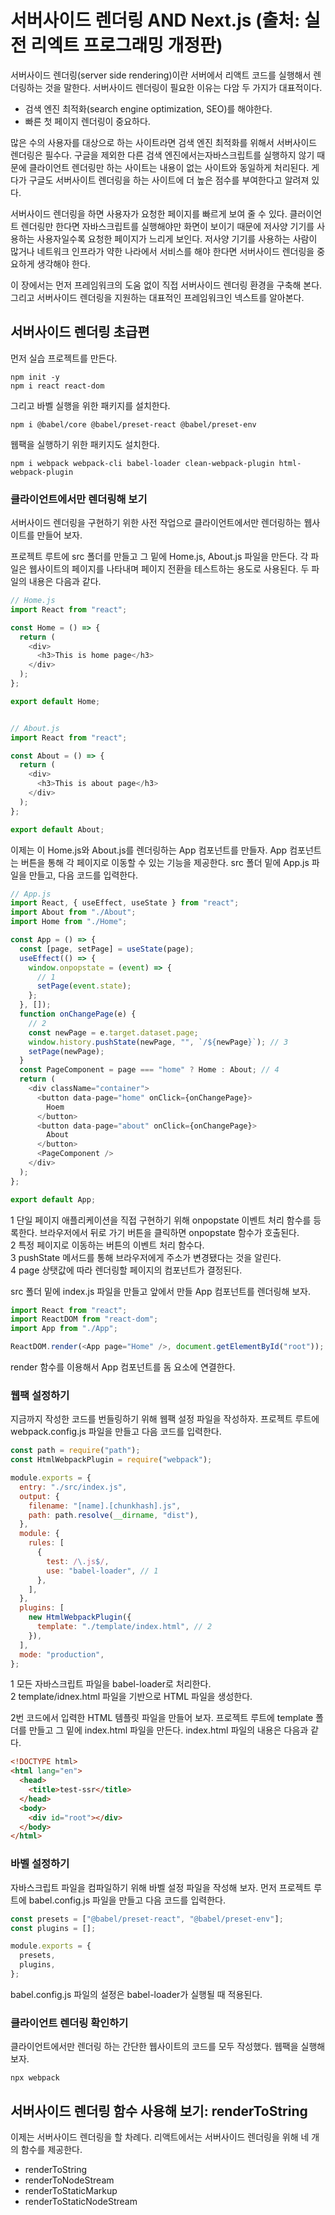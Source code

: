 # 서버사이드 렌더링 AND Next.js (출처: 실전 리엑트 프로그래밍 개정판)

서버사이드 렌더링(server side rendering)이란 서버에서 리액트 코드를 실행해서 렌더링하는 것을 말한다. 서버사이드 렌더링이 필요한 이유는 다암 두 가지가 대표적이다.

- 검색 엔진 최적화(search engine optimization, SEO)를 해야한다.
- 빠른 첫 페이지 렌더링이 중요하다.

많은 수의 사용자를 대상으로 하는 사이트라면 검색 엔진 최적화를 위해서 서버사이드 렌더링은 필수다. 구글을 제외한 다른 검색 엔진에서는자바스크립트를 실행하지 않기 때문에 클라이언트 렌더링만 하는 사이트는 내용이 없는 사이트와 동일하게 처리된다. 게다가 구글도 서버사이트 렌더링을 하는 사이트에 더 높은 점수를 부여한다고 알려져 있다.

서버사이드 렌더링을 하면 사용자가 요청한 페이지를 빠르게 보여 줄 수 있다. 클러이언트 렌더링만 한다면 자바스크립트를 실행해야만 화면이 보이기 때문에 저사양 기기를 사용하는 사용자일수록 요청한 페이지가 느리게 보인다. 저사양 기기를 사용하는 사람이 많거나 네트워크 인프라가 약한 나라에서 서비스를 해야 한다면 서버사이드 렌더링을 중요하게 생각해야 한다.

이 장에서는 먼저 프레임워크의 도움 없이 직접 서버사이드 렌더링 환경을 구축해 본다. 그리고 서버사이드 렌더링을 지원하는 대표적인 프레임워크인 넥스트를 알아본다.

## 서버사이드 렌더링 초급편

먼저 실습 프로젝트를 만든다.

    npm init -y
    npm i react react-dom

그리고 바벨 실행을 위한 패키지를 설치한다.

    npm i @babel/core @babel/preset-react @babel/preset-env

웹팩을 실행하기 위한 패키지도 설치한다.

    npm i webpack webpack-cli babel-loader clean-webpack-plugin html-webpack-plugin

### 클라이언트에서만 렌더링해 보기

서버사이드 렌더링을 구현하기 위한 사전 작업으로 클라이언트에서만 렌더링하는 웹사이트를 만들어 보자.

프로젝트 루트에 src 폴더를 만들고 그 밑에 Home.js, About.js 파일을 만든다. 각 파일은 웹사이트의 페이지를 나타내며 페이지 전환을 테스트하는 용도로 사용된다. 두 파일의 내용은 다음과 같다.

```js
// Home.js
import React from "react";

const Home = () => {
  return (
    <div>
      <h3>This is home page</h3>
    </div>
  );
};

export default Home;


// About.js
import React from "react";

const About = () => {
  return (
    <div>
      <h3>This is about page</h3>
    </div>
  );
};

export default About;
```

이제는 이 Home.js와 About.js를 렌더링하는 App 컴포넌트를 만들자. App 컴포넌트는 버튼을 통해 각 페이지로 이동할 수 있는 기능을 제공한다. src 폴더 밑에 App.js 파일을 만들고, 다음 코드를 입력한다.

```js
// App.js
import React, { useEffect, useState } from "react";
import About from "./About";
import Home from "./Home";

const App = () => {
  const [page, setPage] = useState(page);
  useEffect(() => {
    window.onpopstate = (event) => {
      // 1
      setPage(event.state);
    };
  }, []);
  function onChangePage(e) {
    // 2
    const newPage = e.target.dataset.page;
    window.history.pushState(newPage, "", `/${newPage}`); // 3
    setPage(newPage);
  }
  const PageComponent = page === "home" ? Home : About; // 4
  return (
    <div className="container">
      <button data-page="home" onClick={onChangePage}>
        Hoem
      </button>
      <button data-page="about" onClick={onChangePage}>
        About
      </button>
      <PageComponent />
    </div>
  );
};

export default App;
```

1 단일 페이지 애플리케이션을 직접 구현하기 위해 onpopstate 이벤트 처리 함수를 등록한다. 브라우저에서 뒤로 가기 버튼을 클릭하면 onpopstate 함수가 호출된다.  
2 특정 페이지로 이동하는 버튼의 이벤트 처리 함수다.  
3 pushState 메서드를 통해 브라우저에게 주소가 변경됐다는 것을 알린다.  
4 page 상탯값에 따라 렌더링할 페이지의 컴포넌트가 결정된다.

src 폴더 밑에 index.js 파일을 만들고 앞에서 만들 App 컴포넌트를 렌더링해 보자.

```js
import React from "react";
import ReactDOM from "react-dom";
import App from "./App";

ReactDOM.render(<App page="Home" />, document.getElementById("root"));
```

render 함수를 이용해서 App 컴포넌트를 돔 요소에 연결한다.

### 웹팩 설정하기

지금까지 작성한 코드를 번들링하기 위해 웹팩 설정 파일을 작성하자. 프로젝트 루트에 webpack.config.js 파일을 만들고 다음 코드를 입력한다.

```js
const path = require("path");
const HtmlWebpackPlugin = require("webpack");

module.exports = {
  entry: "./src/index.js",
  output: {
    filename: "[name].[chunkhash].js",
    path: path.resolve(__dirname, "dist"),
  },
  module: {
    rules: [
      {
        test: /\.js$/,
        use: "babel-loader", // 1
      },
    ],
  },
  plugins: [
    new HtmlWebpackPlugin({
      template: "./template/index.html", // 2
    }),
  ],
  mode: "production",
};
```

1 모든 자바스크립트 파일을 babel-loader로 처리한다.  
2 template/idnex.html 파일을 기반으로 HTML 파일을 생성한다.

2번 코드에서 입력한 HTML 템플릿 파일을 만들어 보자. 프로젝트 루트에 template 폴더를 만들고 그 밑에 index.html 파일을 만든다. index.html 파일의 내용은 다음과 같다.

```html
<!DOCTYPE html>
<html lang="en">
  <head>
    <title>test-ssr</title>
  </head>
  <body>
    <div id="root"></div>
  </body>
</html>
```

### 바벨 설정하기

자바스크립트 파일을 컴파일하기 위해 바벨 설정 파일을 작성해 보자. 먼저 프로젝트 루트에 babel.config.js 파일을 만들고 다음 코드를 입력한다.

```js
const presets = ["@babel/preset-react", "@babel/preset-env"];
const plugins = [];

module.exports = {
  presets,
  plugins,
};
```

babel.config.js 파일의 설정은 babel-loader가 실행될 때 적용된다.

### 클라이언트 렌더링 확인하기

클라이언트에서만 렌더링 하는 간단한 웹사이트의 코드를 모두 작성했다. 웹팩을 실행해 보자.

    npx webpack

## 서버사이드 렌더링 함수 사용해 보기: renderToString

이제는 서버사이드 렌더링을 할 차례다. 리액트에서는 서버사이드 렌더링을 위해 네 개의 함수를 제공한다.

- renderToString
- renderToNodeStream
- renderToStaticMarkup
- renderToStaticNodeStream
